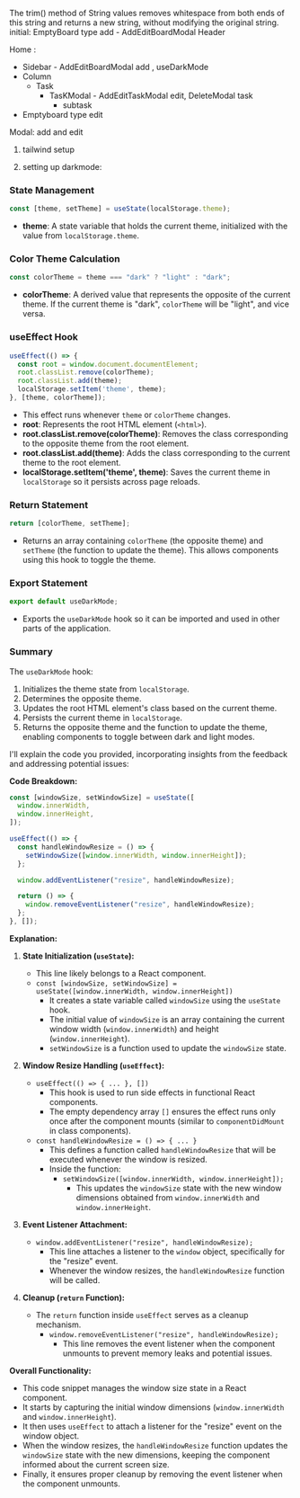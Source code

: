 The trim() method of String values removes whitespace from both ends of this string and returns a new string, without modifying the original string.
initial: EmptyBoard type add - AddEditBoardModal
Header

Home :
 - Sidebar - AddEditBoardModal add , useDarkMode
 - Column 
   - Task 
     - TasKModal - AddEditTaskModal edit, DeleteModal task
        - subtask
 - Emptyboard type edit


Modal: add and edit


1. tailwind setup

2. setting up darkmode:

### State Management
```javascript
const [theme, setTheme] = useState(localStorage.theme);
```
- **theme**: A state variable that holds the current theme, initialized with the value from `localStorage.theme`.

### Color Theme Calculation
```javascript
const colorTheme = theme === "dark" ? "light" : "dark";
```
- **colorTheme**: A derived value that represents the opposite of the current theme. If the current theme is "dark", `colorTheme` will be "light", and vice versa.

### useEffect Hook
```javascript
useEffect(() => {
  const root = window.document.documentElement;
  root.classList.remove(colorTheme);
  root.classList.add(theme);
  localStorage.setItem('theme', theme);
}, [theme, colorTheme]);
```
- This effect runs whenever `theme` or `colorTheme` changes.
- **root**: Represents the root HTML element (`<html>`).
- **root.classList.remove(colorTheme)**: Removes the class corresponding to the opposite theme from the root element.
- **root.classList.add(theme)**: Adds the class corresponding to the current theme to the root element.
- **localStorage.setItem('theme', theme)**: Saves the current theme in `localStorage` so it persists across page reloads.

### Return Statement
```javascript
return [colorTheme, setTheme];
```
- Returns an array containing `colorTheme` (the opposite theme) and `setTheme` (the function to update the theme). This allows components using this hook to toggle the theme.

### Export Statement
```javascript
export default useDarkMode;
```
- Exports the `useDarkMode` hook so it can be imported and used in other parts of the application.

### Summary
The `useDarkMode` hook:
1. Initializes the theme state from `localStorage`.
2. Determines the opposite theme.
3. Updates the root HTML element's class based on the current theme.
4. Persists the current theme in `localStorage`.
5. Returns the opposite theme and the function to update the theme, enabling components to toggle between dark and light modes.



I'll explain the code you provided, incorporating insights from the feedback and addressing potential issues:

**Code Breakdown:**

```javascript
const [windowSize, setWindowSize] = useState([
  window.innerWidth,
  window.innerHeight,
]);

useEffect(() => {
  const handleWindowResize = () => {
    setWindowSize([window.innerWidth, window.innerHeight]);
  };

  window.addEventListener("resize", handleWindowResize);

  return () => {
    window.removeEventListener("resize", handleWindowResize);
  };
}, []);
```

**Explanation:**

1. **State Initialization (`useState`):**
   - This line likely belongs to a React component.
   - `const [windowSize, setWindowSize] = useState([window.innerWidth, window.innerHeight])`
     - It creates a state variable called `windowSize` using the `useState` hook.
     - The initial value of `windowSize` is an array containing the current window width (`window.innerWidth`) and height (`window.innerHeight`).
     - `setWindowSize` is a function used to update the `windowSize` state.

2. **Window Resize Handling (`useEffect`):**
   - `useEffect(() => { ... }, [])`
     - This hook is used to run side effects in functional React components.
     - The empty dependency array `[]` ensures the effect runs only once after the component mounts (similar to `componentDidMount` in class components).
   - `const handleWindowResize = () => { ... }`
     - This defines a function called `handleWindowResize` that will be executed whenever the window is resized.
     - Inside the function:
       - `setWindowSize([window.innerWidth, window.innerHeight]);`
         - This updates the `windowSize` state with the new window dimensions obtained from `window.innerWidth` and `window.innerHeight`.

3. **Event Listener Attachment:**
   - `window.addEventListener("resize", handleWindowResize);`
     - This line attaches a listener to the `window` object, specifically for the "resize" event.
     - Whenever the window resizes, the `handleWindowResize` function will be called.

4. **Cleanup (`return` Function):**
   - The `return` function inside `useEffect` serves as a cleanup mechanism.
     - `window.removeEventListener("resize", handleWindowResize);`
       - This line removes the event listener when the component unmounts to prevent memory leaks and potential issues.

**Overall Functionality:**

- This code snippet manages the window size state in a React component.
- It starts by capturing the initial window dimensions (`window.innerWidth` and `window.innerHeight`).
- It then uses `useEffect` to attach a listener for the "resize" event on the window object.
- When the window resizes, the `handleWindowResize` function updates the `windowSize` state with the new dimensions, keeping the component informed about the current screen size.
- Finally, it ensures proper cleanup by removing the event listener when the component unmounts.
